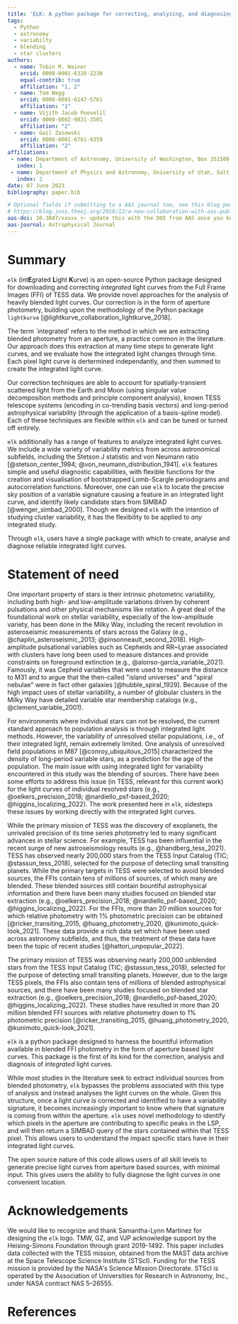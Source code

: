 ```yaml
---
title: 'ELK: A python package for correcting, analyzing, and diagnosing TESS integrated light curves'
tags:
  - Python
  - astronomy
  - variabilty
  - blending
  - star clusters
authors:
  - name: Tobin M. Wainer
    orcid: 0000-0001-6320-2230
    equal-contrib: true
    affiliation: "1, 2"
  - name: Tom Wagg
    orcid: 0000-0001-6147-5761
    affiliation: "1"
  - name: Vijith Jacob Poovelil
    orcid: 0000-0002-9831-3501
    affiliation: "2"
  - name: Gail Zasowski
    orcid: 0000-0001-6761-9359
    affiliation: "2"
affiliations:
 - name: Department of Astronomy, University of Washington, Box 351580, Seattle, WA 98195, USA
   index: 1
 - name: Department of Physics and Astronomy, University of Utah, Salt Lake City, UT 84112, USA
   index: 2
date: 07 June 2023
bibliography: paper.bib

# Optional fields if submitting to a AAS journal too, see this blog post:
# https://blog.joss.theoj.org/2018/12/a-new-collaboration-with-aas-publishing
aas-doi: 10.3847/xxxxx <- update this with the DOI from AAS once you know it.
aas-journal: Astrophysical Journal
---
```


# Summary

`elk` (int**E**grated **L**ight **K**urve) is an open-source Python package designed for downloading and correcting *integrated* light curves from the Full Frame Images (FFI) of TESS data. We provide novel approaches for the analysis of heavily blended light curves. Our correction is in the form of aperture photometry, building upon the methodology of the Python package `lightkurve` [@lightkurve_collaboration_lightkurve_2018]. 

The term `integrated' refers to the method in which we are extracting blended photometry from an aperture, a practice common in the literature. Our approach does this extraction at many time steps to generate light curves, and we evaluate how the integrated light changes through time. Each pixel light curve is dertermined independantly, and then summed to create the integrated light curve.

Our correction techniques are able to account for spatially-transient scattered light from the Earth and Moon (using singular value decomposition methods and principle component analysis), known TESS telescope systems (encoding in co-trending basis vectors) and long-period astrophysical variability (through the application of a basis-spline model). Each of these techniques are flexible within `elk` and can be tuned or turned off entirely.

`elk` additionally has a range of features to analyze integrated light curves. We include a wide variety of variability metrics from across astronomical subfields, including the Stetson J statistic and von Neumann ratio [@stetson_center_1994; @von_neumann_distribution_1941]. `elk` features simple and useful diagnostic capabilities, with flexible functions for the creation and visualisation of bootstrapped Lomb-Scargle periodograms and autocorrelation functions. Moreover, one can use `elk` to locate the precise sky position of a variable signature causing a feature in an integrated light curve, and identify likely candidate stars from SIMBAD [@wenger_simbad_2000]. Though we designed `elk` with the intention of studying cluster variability, it has the flexibility to be applied to *any* integrated study.

Through `elk`, users have a single package with which to create, analyse and diagnose reliable integrated light curves. 

# Statement of need

One important property of stars is their intrinsic photometric variability, including both high- and low-amplitude variations driven by coherent pulsations and other physical mechanisms like rotation. A great deal of the foundational work on stellar variability, especially of the low-amplitude variety, has been done in the Milky Way, including the recent revolution in asteroseismic measurements of stars across the Galaxy (e.g., @chaplin_asteroseismic_2013; @pinsonneault_second_2018). High-amplitude pulsational variables such as Cepheids and RR~Lyrae associated with clusters have long been used to measure distances and provide constraints on foreground extinction (e.g., @alonso-garcia_variable_2021). Famously, it was Cepheid variables that were used to measure the distance to M31 and to argue that the then-called "island universes" and "spiral nebulae" were in fact other galaxies [@hubble_spiral_1929]. Because of the high impact uses of stellar variability, a number of globular clusters in the Milky Way have detailed variable star membership catalogs (e.g., @clement_variable_2001). 

For environments where individual stars can not be resolved, the current standard approach to population analysis is through integrated light methods. However, the variability of unresolved stellar populations, i.e., of their integrated light, remain extremely limited. One analysis of unresolved field populations in M87 [@conroy_ubiquitous_2015] characterized the density of long-period variable stars, as a prediction for the age of the population. The main issue with using integrated light for variability encountered in this study was the blending of sources. There have been some efforts to address this issue (in TESS, relevant for this current work) for the light curves of individual resolved stars (e.g., @oelkers_precision_2018; @nardiello_psf-based_2020; @higgins_localizing_2022). The work presented here in `elk`, sidesteps these issues by working directly with the integrated light curves.

While the primary mission of TESS was the discovery of exoplanets, the unrivaled precision of its time series photometry led to many significant advances in stellar science. For example, TESS has been influential in the recent surge of new astroseismology results (e.g., @handberg_tess_2021). TESS has observed nearly 200,000 stars from the TESS Input Catalog (TIC; @stassun_tess_2018), selected for the purpose of detecting small transiting planets. While the primary targets in TESS were selected to avoid blended sources, the FFIs contain tens of millions of sources, of which many are blended. These blended sources still contain bountiful astrophysical information and there have been many studies focused on blended star extraction (e.g., @oelkers_precision_2018; @nardiello_psf-based_2020; @higgins_localizing_2022). For the FFIs, more than 20 million sources for which relative photometry with $1\%$ photometric precision can be obtained [@ricker_transiting_2015, @huang_photometry_2020, @kunimoto_quick-look_2021]. These data provide a rich data set which have been used across astronomy subfields, and thus, the treatment of these data have been the topic of recent studies [@hattori_unpopular_2022].

The primary mission of TESS was observing nearly 200,000 unblended stars from the TESS Input Catalog (TIC; @stassun_tess_2018), selected for the purpose of detecting small transiting planets. However, due to the large TESS pixels, the FFIs also contain tens of millions of blended astrophysical sources, and there have been many studies focused on blended star extraction (e.g., @oelkers_precision_2018; @nardiello_psf-based_2020; @higgins_localizing_2022). These studies have resulted in more than 20 million blended FFI sources with relative photometry down to $1\%$ photometric precision  [@ricker_transiting_2015, @huang_photometry_2020, @kunimoto_quick-look_2021]. 

`elk` is a python package designed to harness the bountiful information available in blended FFI photometry in the form of aperture based light curves. This package is the first of its kind for the correction, analysis and diagnosis of *integrated* light curves.

While most studies in the literature seek to extract individual sources from blended photometry, `elk` bypasses the problems associated with this type of analysis and instead analyses the light curves on the whole. Given this structure, once a light curve is corrected and identified to have a variability signature, it becomes increasingly important to know where that signature is coming from within the aperture. `elk` uses novel methodology to identify which pixels in the aperture are contributing to specific peaks in the LSP, and will then return a SIMBAD query of the stars contained within that TESS pixel. This allows users to understand the impact specific stars have in their integrated light curves.

The open source nature of this code allows users of all skill levels to generate precise light curves from aperture based sources, with minimal input. This gives users the ability to fully diagnose the light curves in one convenient location. 

# Acknowledgements

We would like to recognize and thank Samantha-Lynn Martinez for designing the `elk` logo.
TMW, GZ, and VJP acknowledge support by the Heising-Simons Foundation through grant 2019-1492. 
This paper includes data collected with the TESS mission, obtained from the MAST data archive at the Space Telescope Science Institute (STScI). Funding for the TESS mission is provided by the NASA's Science Mission Directorate. STScI is operated by the Association of Universities for Research in Astronomy, Inc., under NASA contract NAS 5–26555.

# References
